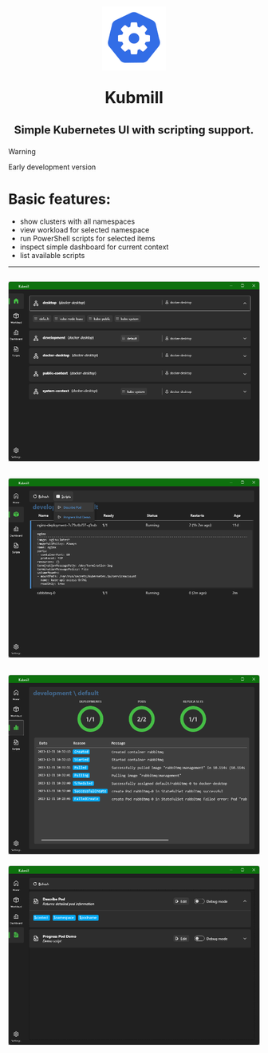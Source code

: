 <div align="center">
<p><img width="128" height="128" src="doc/img/icon.png"></p>
<p style="font-weight:700;font-size:32px">Kubmill</p>
<p style="font-weight:700;font-size:22px">Simple Kubernetes UI with scripting support.</p>
</div>

> [!WARNING]
> Early development version

# Basic features:
- show clusters with all namespaces
- view workload for selected namespace 
- run PowerShell scripts for selected items
- inspect simple dashboard for current context
- list available scripts

---
![screen1](doc/img/screen1.png)
---
![screen2](doc/img/screen2.png)
---
![screen3](doc/img/screen3.png)
---
![screen4](doc/img/screen4.png)
